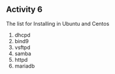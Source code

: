 ## Activity 6

The list for Installing in Ubuntu and Centos

1. dhcpd
2. bind9
3. vsftpd
4. samba
5. httpd
6. mariadb
